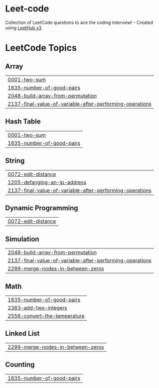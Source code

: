 # Leet-code
Collection of LeetCode questions to ace the coding interview! - Created using [LeetHub v3](https://github.com/raphaelheinz/LeetHub-3.0)

<!---LeetCode Topics Start-->
# LeetCode Topics
## Array
|  |
| ------- |
| [0001-two-sum](https://github.com/poothesh/Leet-code/tree/master/0001-two-sum) |
| [1635-number-of-good-pairs](https://github.com/poothesh/Leet-code/tree/master/1635-number-of-good-pairs) |
| [2048-build-array-from-permutation](https://github.com/poothesh/Leet-code/tree/master/2048-build-array-from-permutation) |
| [2137-final-value-of-variable-after-performing-operations](https://github.com/poothesh/Leet-code/tree/master/2137-final-value-of-variable-after-performing-operations) |
## Hash Table
|  |
| ------- |
| [0001-two-sum](https://github.com/poothesh/Leet-code/tree/master/0001-two-sum) |
| [1635-number-of-good-pairs](https://github.com/poothesh/Leet-code/tree/master/1635-number-of-good-pairs) |
## String
|  |
| ------- |
| [0072-edit-distance](https://github.com/poothesh/Leet-code/tree/master/0072-edit-distance) |
| [1205-defanging-an-ip-address](https://github.com/poothesh/Leet-code/tree/master/1205-defanging-an-ip-address) |
| [2137-final-value-of-variable-after-performing-operations](https://github.com/poothesh/Leet-code/tree/master/2137-final-value-of-variable-after-performing-operations) |
## Dynamic Programming
|  |
| ------- |
| [0072-edit-distance](https://github.com/poothesh/Leet-code/tree/master/0072-edit-distance) |
## Simulation
|  |
| ------- |
| [2048-build-array-from-permutation](https://github.com/poothesh/Leet-code/tree/master/2048-build-array-from-permutation) |
| [2137-final-value-of-variable-after-performing-operations](https://github.com/poothesh/Leet-code/tree/master/2137-final-value-of-variable-after-performing-operations) |
| [2299-merge-nodes-in-between-zeros](https://github.com/poothesh/Leet-code/tree/master/2299-merge-nodes-in-between-zeros) |
## Math
|  |
| ------- |
| [1635-number-of-good-pairs](https://github.com/poothesh/Leet-code/tree/master/1635-number-of-good-pairs) |
| [2383-add-two-integers](https://github.com/poothesh/Leet-code/tree/master/2383-add-two-integers) |
| [2556-convert-the-temperature](https://github.com/poothesh/Leet-code/tree/master/2556-convert-the-temperature) |
## Linked List
|  |
| ------- |
| [2299-merge-nodes-in-between-zeros](https://github.com/poothesh/Leet-code/tree/master/2299-merge-nodes-in-between-zeros) |
## Counting
|  |
| ------- |
| [1635-number-of-good-pairs](https://github.com/poothesh/Leet-code/tree/master/1635-number-of-good-pairs) |
<!---LeetCode Topics End-->
